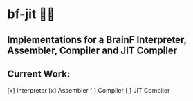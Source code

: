 # bf-jit 🧠💥
## Implementations for a BrainF Interpreter, Assembler, Compiler and JIT Compiler

## Current Work:
[x] Interpreter
[x] Assembler
[ ] Compiler
[ ] JIT Compiler

